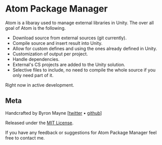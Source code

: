 # Atom Package Manager


Atom is a libaray used to manage external libraries in Unity. The over all goal of Atom is the following.
* Download source from external sources (git currently).
* Compile source and insert result into Unity.
* Allow for custom defines and using the ones already defined in Unity.
* Customization of output per project.
* Handle dependencies.
* External's CS projects are added to the Unity solution. 
* Selective files to include, no need to compile the whole source if you only need part of it. 

Right now in active development.


## Meta

Handcrafted by Byron Mayne [[twitter](https://twitter.com/byMayne) &bull; [github](https://github.com/ByronMayne)]

Released under the [MIT License](http://www.opensource.org/licenses/mit-license.php).

If you have any feedback or suggestions for Atom Package Manager feel free to contact me. 


